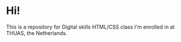 # Hi!

This is a repository for Digital skills HTML/CSS class I'm enrolled in at THUAS, the Netherlands.
